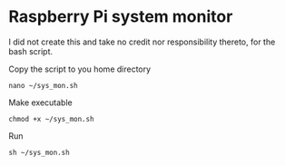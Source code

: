 # Raspberry Pi system monitor

I did not create this and take no credit nor responsibility thereto, for the bash script.

Copy the script to you home directory

    nano ~/sys_mon.sh
    
Make executable

    chmod +x ~/sys_mon.sh
    
Run

    sh ~/sys_mon.sh
